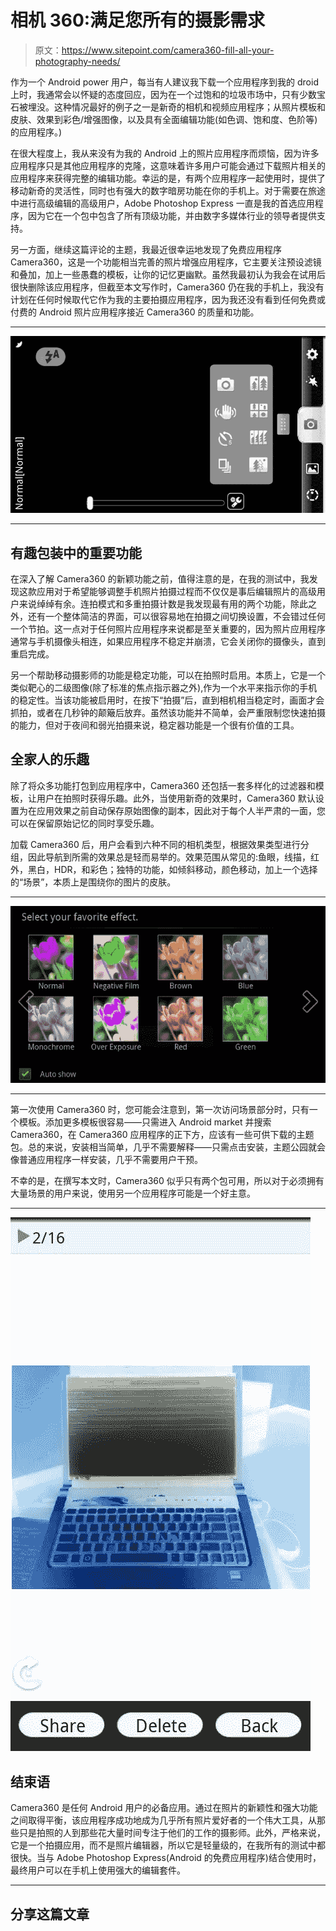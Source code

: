 # 相机 360:满足您所有的摄影需求

> 原文：<https://www.sitepoint.com/camera360-fill-all-your-photography-needs/>

作为一个 Android power 用户，每当有人建议我下载一个应用程序到我的 droid 上时，我通常会以怀疑的态度回应，因为在一个过饱和的垃圾市场中，只有少数宝石被埋没。这种情况最好的例子之一是新奇的相机和视频应用程序；从照片模板和皮肤、效果到彩色/增强图像，以及具有全面编辑功能(如色调、饱和度、色阶等)的应用程序。)

在很大程度上，我从来没有为我的 Android 上的照片应用程序而烦恼，因为许多应用程序只是其他应用程序的克隆，这意味着许多用户可能会通过下载照片相关的应用程序来获得完整的编辑功能。幸运的是，有两个应用程序一起使用时，提供了移动新奇的灵活性，同时也有强大的数字暗房功能在你的手机上。对于需要在旅途中进行高级编辑的高级用户，Adobe Photoshop Express 一直是我的首选应用程序，因为它在一个包中包含了所有顶级功能，并由数字多媒体行业的领导者提供支持。

另一方面，继续这篇评论的主题，我最近很幸运地发现了免费应用程序 Camera360，这是一个功能相当完善的照片增强应用程序，它主要关注预设滤镜和叠加，加上一些愚蠢的模板，让你的记忆更幽默。虽然我最初认为我会在试用后很快删除该应用程序，但截至本文写作时，Camera360 仍在我的手机上，我没有计划在任何时候取代它作为我的主要拍摄应用程序，因为我还没有看到任何免费或付费的 Android 照片应用程序接近 Camera360 的质量和功能。

* * *

[![](img/694524109e4f873e0e8e2d0c5c1156ae.png "Camera360Screen")](https://www.sitepoint.com/wp-content/uploads/2012/02/Camera360Screen.png)

* * *

## 有趣包装中的重要功能

在深入了解 Camera360 的新颖功能之前，值得注意的是，在我的测试中，我发现这款应用对于希望能够调整手机照片拍摄过程而不仅仅是事后编辑照片的高级用户来说绰绰有余。连拍模式和多重拍摄计数是我发现最有用的两个功能，除此之外，还有一个整体简洁的界面，可以很容易地在拍摄之间切换设置，不会错过任何一个节拍。这一点对于任何照片应用程序来说都是至关重要的，因为照片应用程序通常与手机摄像头相连，如果应用程序不稳定并崩溃，它会关闭你的摄像头，直到重启完成。

另一个帮助移动摄影师的功能是稳定功能，可以在拍照时启用。本质上，它是一个类似靶心的二级图像(除了标准的焦点指示器之外),作为一个水平来指示你的手机的稳定性。当该功能被启用时，在按下“拍摄”后，直到相机相当稳定时，画面才会抓拍，或者在几秒钟的颠簸后放弃。虽然该功能并不简单，会严重限制您快速拍摄的能力，但对于夜间和弱光拍摄来说，稳定器功能是一个很有价值的工具。

## 全家人的乐趣

除了将众多功能打包到应用程序中，Camera360 还包括一套多样化的过滤器和模板，让用户在拍照时获得乐趣。此外，当使用新奇的效果时，Camera360 默认设置为在应用效果之前自动保存原始图像的副本，因此对于每个人半严肃的一面，您可以在保留原始记忆的同时享受乐趣。

加载 Camera360 后，用户会看到六种不同的相机类型，根据效果类型进行分组，因此导航到所需的效果总是轻而易举的。效果范围从常见的:鱼眼，线描，红外，黑白，HDR，和彩色；独特的功能，如倾斜移动，颜色移动，加上一个选择的“场景”，本质上是围绕你的图片的皮肤。

* * *

[![](img/ebb520fa1e0800609e9de514d6c77a57.png "camera360two")](https://www.sitepoint.com/wp-content/uploads/2012/03/camera360two.png)

* * *

第一次使用 Camera360 时，您可能会注意到，第一次访问场景部分时，只有一个模板。添加更多模板很容易——只需进入 Android market 并搜索 Camera360，在 Camera360 应用程序的正下方，应该有一些可供下载的主题包。总的来说，安装相当简单，几乎不需要解释——只需点击安装，主题公园就会像普通应用程序一样安装，几乎不需要用户干预。

不幸的是，在撰写本文时，Camera360 似乎只有两个包可用，所以对于必须拥有大量场景的用户来说，使用另一个应用程序可能是一个好主意。

* * *

![](img/e1d74feeac97f8397a42e114a8ee9c4e.png)

## 结束语

Camera360 是任何 Android 用户的必备应用。通过在照片的新颖性和强大功能之间取得平衡，该应用程序成功地成为几乎所有照片爱好者的一个伟大工具，从那些只是拍照的人到那些花大量时间专注于他们的工作的摄影师。此外，严格来说，它是一个拍摄应用，而不是照片编辑器，所以它是轻量级的，在我所有的测试中都很快。当与 Adobe Photoshop Express(Android 的免费应用程序)结合使用时，最终用户可以在手机上使用强大的编辑套件。

* * *

## 分享这篇文章